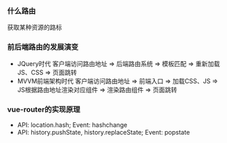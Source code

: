 ### 什么路由
获取某种资源的路标
### 前后端路由的发展演变
+ JQuery时代
客户端访问路由地址 => 后端路由系统 => 模板匹配 => 重新加载JS、CSS => 页面跳转
+ MVVM前端架构时代
客户端访问路由地址 => 前端入口 => 加载CSS、JS => JS根据路由地址渲染对应组件 => 渲染路由组件 => 页面跳转
### vue-router的实现原理
+ API: location.hash; Event: hashchange
+ API: history.pushState, history.replaceState; Event: popstate
